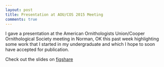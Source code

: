 ```yaml
---
layout: post
title: Presentation at AOU/COS 2015 Meeting
comments: true
---
```

I gave a presentation at the American Ornithologists Union/Cooper Ornithological Society meeting in Norman, OK this past week highlighting some work that I started in my undergraduate and which I hope to soon have accepted for publication. 

Check out the slides on [figshare](http://figshare.com/articles/Combining_citizen_science_derived_species_distribution_models_and_stable_isotope_analysis_reveals_migratory_connectivity_in_a_secretive_species_the_Virginia_Rail/1456242)

